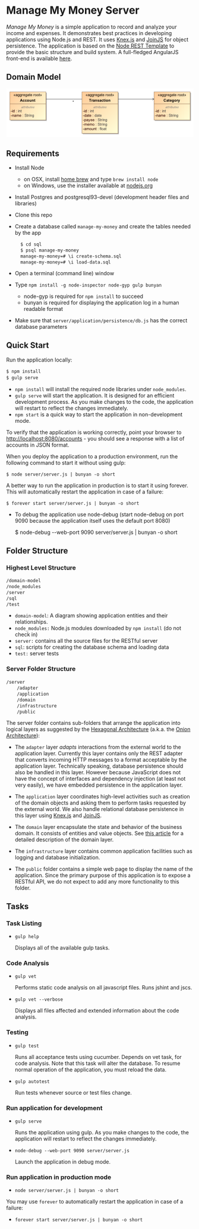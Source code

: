 # Manage My Money Server
 *Manage My Money* is a simple application to record and analyze your income and expenses. It demonstrates best practices in developing applications using Node.js and REST. It uses [Knex.js](http://knexjs.org/) and [JoinJS](https://github.com/archfirst/joinjs) for object persistence. The application is based on the [Node REST Template](https://github.com/archfirst/node-rest-template) to provide the basic structure and build system. A full-fledged AngularJS front-end is available [here](https://github.com/archfirst/manage-my-money-client).

## Domain Model
![Domain Model](domain-model/manage-my-money.png)

## Requirements

- Install Node
    - on OSX, install [home brew](http://brew.sh/) and type `brew install node`
    - on Windows, use the installer available at [nodejs.org](http://nodejs.org/)

- Install Postgres and postgresql93-devel (development header files and libraries)

- Clone this repo

- Create a database called `manage-my-money` and create the tables needed by the app

        $ cd sql
        $ psql manage-my-money
        manage-my-money=# \i create-schema.sql
        manage-my-money=# \i load-data.sql

- Open a terminal (command line) window

- Type `npm install -g node-inspector node-gyp gulp bunyan`
    - node-gyp is required for `npm install` to succeed
    - bunyan is required for displaying the application log in a human readable format

- Make sure that `server/application/persistence/db.js` has the correct database parameters

## Quick Start
Run the application locally:
```bash
$ npm install
$ gulp serve
```
- `npm install` will install the required node libraries under `node_modules`.
- `gulp serve` will start the application. It is designed for an efficient development process. As you make changes to the code, the application will restart to reflect the changes immediately.
- `npm start` is a quick way to start the application in non-development mode.

To verify that the application is working correctly, point your browser to [http://localhost:8080/accounts](http://localhost:8080/accounts) - you should see a response with a list of accounts in JSON format.

When you deploy the application to a production environment, run the following command to start it without using gulp:

    $ node server/server.js | bunyan -o short

A better way to run the application in production is to start it using forever. This will automatically restart the application in case of a failure:

    $ forever start server/server.js | bunyan -o short

- To debug the application use node-debug (start node-debug on port 9090 because the application itself uses the default port 8080)

    $ node-debug --web-port 9090 server/server.js | bunyan -o short

## Folder Structure

### Highest Level Structure

```
/domain-model
/node_modules
/server
/sql
/test
```

- `domain-model`: A diagram showing application entities and their relationships.
- `node_modules:` Node.js modules downloaded by `npm install` (do not check in)
- `server:` contains all the source files for the RESTful server
- `sql`: scripts for creating the database schema and loading data
- `test:` server tests

### Server Folder Structure

```
/server
    /adapter
    /application
    /domain
    /infrastructure
    /public
```

The server folder contains sub-folders that arrange the application into logical layers as suggested by the [Hexagonal Architecture](http://alistair.cockburn.us/Hexagonal+architecture) (a.k.a. the [Onion Architecture](http://jeffreypalermo.com/blog/the-onion-architecture-part-1/)):

- The `adapter` layer *adapts* interactions from the external world to the application layer. Currently this layer contains only the REST adapter that converts incoming HTTP messages to a format acceptable by the application layer. Technically speaking, database persistence should also be handled in this layer. However because JavaScript does not have the concept of interfaces and dependency injection (at least not very easily), we have embedded persistence in the application layer.

- The `application` layer coordinates high-level activities such as creation of the domain objects and asking them to perform tasks requested by the external world. We also handle relational database persistence in this layer using [Knex.js](http://knexjs.org/) and [JoinJS](https://github.com/archfirst/joinjs).

- The `domain` layer encapsulate the state and behavior of the business domain. It consists of entities and value objects. See [this article](https://archfirst.org/domain-driven-design/) for a detailed description of the domain layer.

- The `infrastructure` layer contains common application facilities such as logging and database initialization.

- The `public` folder contains a simple web page to display the name of the application. Since the primary purpose of this application is to expose a RESTful API, we do not expect to add any more functionality to this folder.

## Tasks

### Task Listing

- `gulp help`

    Displays all of the available gulp tasks.

### Code Analysis

- `gulp vet`

    Performs static code analysis on all javascript files. Runs jshint and jscs.

- `gulp vet --verbose`

    Displays all files affected and extended information about the code analysis.

### Testing

- `gulp test`

    Runs all acceptance tests using cucumber. Depends on vet task, for code analysis. Note that this task will alter the database. To resume normal operation of the application, you must reload the data.

- `gulp autotest`

    Run tests whenever source or test files change.

### Run application for development

- `gulp serve`

    Runs the application using gulp. As you make changes to the code, the application will restart to reflect the changes immediately.

- `node-debug --web-port 9090 server/server.js`

   Launch the application in debug mode.

### Run application in production mode

- `node server/server.js | bunyan -o short`

You may use `forever` to automatically restart the application in case of a failure:

- `forever start server/server.js | bunyan -o short`
